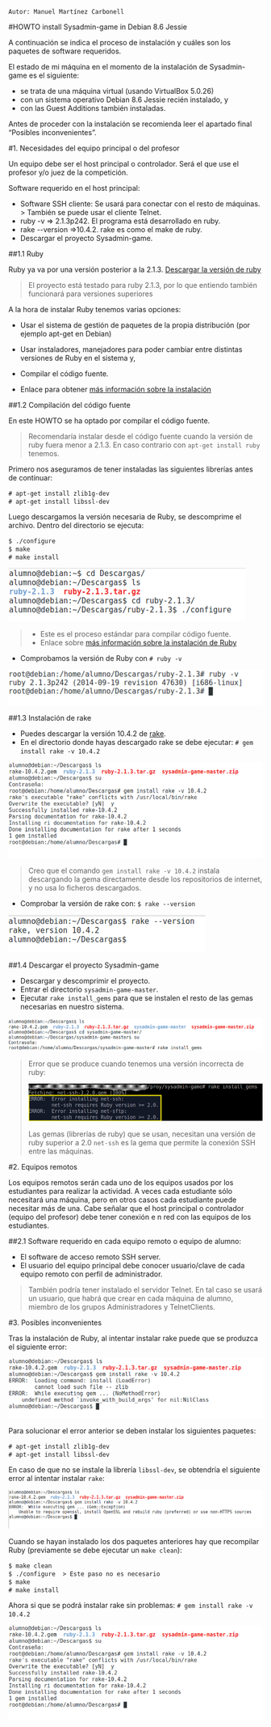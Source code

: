 
```
Autor: Manuel Martínez Carbonell
```

#HOWTO install Sysadmin-game in Debian 8.6 Jessie

A continuación se indica el proceso de instalación y cuáles son los paquetes
de software requeridos.

El estado de mi máquina en el momento de la instalación de Sysadmin-game es el
siguiente:
* se trata de una máquina virtual (usando VirtualBox 5.0.26)
* con un sistema operativo Debian 8.6 Jessie recién instalado, y
* con las Guest Additions también instaladas.

Antes de proceder con la instalación se recomienda leer el apartado final “Posibles inconvenientes”.

#1. Necesidades del equipo principal o del profesor

Un equipo debe ser el host principal o controlador. Será el que use el profesor y/o juez de la competición.

Software requerido en el host principal:

* Software SSH cliente: Se usará para conectar con el resto de máquinas. > También se puede usar el cliente Telnet.
* ruby -v => 2.1.3p242. El programa está desarrollado en ruby.
* rake --version =>10.4.2. rake es como el make de ruby.
* Descargar el proyecto Sysadmin-game.

##1.1 Ruby

Ruby ya va por una versión posterior a la 2.1.3.
[Descargar la versión de ruby](https://www.ruby-lang.org/en/news/2014/09/19/ruby-2-1-3-is-released/)

> El proyecto está testado para ruby 2.1.3, por lo que entiendo también funcionará
para versiones superiores

A la hora de instalar Ruby tenemos varias opciones:
* Usar el sistema de gestión de paquetes de la propia distribución (por ejemplo apt-get en Debian)
* Usar instaladores, manejadores para poder cambiar entre distintas versiones de Ruby en el sistema y,
* Compilar el código fuente.

* Enlace para obtener [más información sobre la instalación](https://www.ruby-lang.org/en/documentation/installation/)

##1.2 Compilación del código fuente

En este HOWTO se ha optado por compilar el código fuente.

> Recomendaría instalar desde el código fuente cuando la versión de ruby fuera
menor a 2.1.3. En caso contrario con `apt-get install ruby` tenemos.

Primero nos aseguramos de tener instaladas las siguientes librerías antes de continuar:
```
# apt-get install zlib1g-dev
# apt-get install libssl-dev
```

Luego descargamos la versión necesaria de Ruby, se descomprime el archivo.
Dentro del directorio se ejecuta:
```
$ ./configure
$ make
# make install
```
![configure.png](./images/configure.png)

> * Este es el proceso estándar para compilar código fuente.
> * Enlace sobre [más información sobre la instalación de Ruby](https://www.ruby-lang.org/es/documentation/installation/#building-from-source)

* Comprobamos la versión de Ruby con `# ruby -v`

![ruby-v.png](./images/ruby-v.png)

##1.3 Instalación de rake

* Puedes descargar la versión 10.4.2 de [rake](https://rubygems.org/gems/rake/versions/10.4.2?locale=es).
* En el directorio donde hayas descargado rake se debe ejecutar: `# gem install rake -v 10.4.2`

![gem-install-rake.png](./images/gem-install-rake.png)

> Creo que el comando `gem install rake -v 10.4.2` instala descargando la gema
directamente desde los repositorios de internet, y no usa lo ficheros descargados.

* Comprobar la versión de rake con: `$ rake --version`

![rake-version.png](./images/rake-version.png)

##1.4 Descargar el proyecto Sysadmin-game

* Descargar y descomprimir el proyecto.
* Entrar el directorio `sysadmin-game-master`.
* Ejecutar `rake install_gems` para que se instalen el resto de las gemas necesarias en nuestro sistema.

![descargar-proyecto.png](./images/descargar-proyecto.png)

> Error que se produce cuando tenemos una versión incorrecta de ruby:
>
> ![rake-install-gems-error.png](./images/rake-install-gems-error.png)
>
> Las gemas (librerías de ruby) que se usan, necesitan una versión de ruby
superior a 2.0
> `net-ssh` es la gema que permite la conexión SSH entre las máquinas.

#2. Equipos remotos

Los equipos remotos serán cada uno de los equipos usados por los estudiantes
para realizar la actividad. A veces cada estudiante sólo necesitará una máquina,
pero en otros casos cada estudiante puede necesitar más de una. Cabe señalar
que el host principal o controlador (equipo del profesor) debe tener conexión e
n red con las equipos de los estudiantes.

##2.1 Software requerido en cada equipo remoto o equipo de alumno:

* El software de acceso remoto SSH server.
* El usuario del equipo principal debe conocer usuario/clave de cada equipo remoto con perfil de administrador.

> También podría tener instalado el servidor Telnet.
> En tal caso se usará un usuario, que habrá que crear en cada máquina de alumno,
miembro de los grupos Administradores y TelnetClients.

#3. Posibles inconvenientes

Tras la instalación de Ruby, al intentar instalar rake puede que se produzca el siguiente error:

![gem-install-rake-error.png](./images/gem-install-rake-error.png)

Para solucionar el error anterior se deben instalar los siguientes paquetes:
```
# apt-get install zlib1g-dev
# apt-get install libssl-dev
```

En caso de que no se instale la librería `libssl-dev`, se obtendría el siguiente
error al intentar instalar `rake`:

![gem-install-rake-error2.png](./images/gem-install-rake-error2.png)

Cuando se hayan instalado los dos paquetes anteriores hay que recompilar Ruby
(previamente se debe ejecutar un `make clean`):
```
$ make clean
$ ./configure  > Este paso no es necesario
$ make
# make install
```
Ahora si que se podrá instalar rake sin problemas: `# gem install rake -v 10.4.2`

![gem-install-rake-ok.png](./images/gem-install-rake-ok.png)
